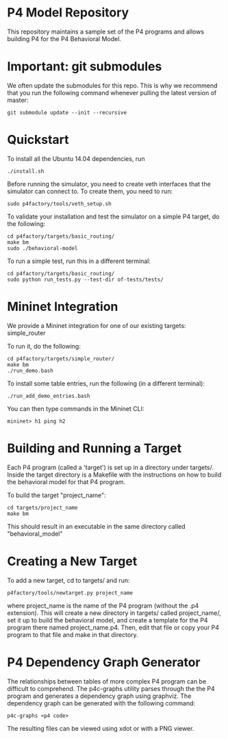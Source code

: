 P4 Model Repository
========

This repository maintains a sample set of the P4 programs and allows building P4 for the P4
Behavioral Model.

Important: git submodules
========
We often update the submodules for this repo. This is why we recommend that you
run the following command whenever pulling the latest version of master: 

    git submodule update --init --recursive

Quickstart
========
To install all the Ubuntu 14.04 dependencies, run 

    ./install.sh

Before running the simulator, you need to create veth interfaces that the
simulator can connect to. To create them, you need to run:  

    sudo p4factory/tools/veth_setup.sh


To validate your installation and test the simulator on a simple P4 target, do
the following:  

    cd p4factory/targets/basic_routing/  
    make bm  
    sudo ./behavioral-model  

To run a simple test, run this in a different terminal:  

    cd p4factory/targets/basic_routing/  
    sudo python run_tests.py --test-dir of-tests/tests/  

Mininet Integration
========

We provide a Mininet integration for one of our existing targets: simple_router  

To run it, do the following:  

    cd p4factory/targets/simple_router/  
    make bm  
    ./run_demo.bash  
    
To install some table entries, run the following (in a different terminal):  

    ./run_add_demo_entries.bash  

You can then type commands in the Mininet CLI:  

    mininet> h1 ping h2

Building and Running a Target
========

Each P4 program (called a 'target') is set up in a directory under targets/. Inside the target directory 
is a Makefile with the instructions on how to build the behavioral model for that P4 program.

To build the target "project_name":

    cd targets/project_name
    make bm
This should result in an executable in the same directory called "behavioral_model"

Creating a New Target
========

To add a new target, cd to targets/ and run:

    p4factory/tools/newtarget.py project_name

where project_name is the name of the P4 program (without the .p4 extension). This will create a new 
directory in targets/ called project_name/, set it up to build the behavioral model, and create a 
template for the P4 program there named project_name.p4. Then, edit that file or copy your P4 
program to that file and make in that directory.

P4 Dependency Graph Generator
========

The relationships between tables of more complex P4 program can be difficult to comprehend.  The p4c-graphs utility parses through the the P4 program and generates a dependency graph using graphviz.  The dependency graph can be generated with the following command:

    p4c-graphs <p4 code>

The resulting files can be viewed using xdot or with a PNG viewer.


